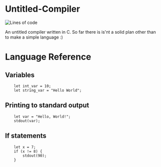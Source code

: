 # Untitled-Compiler
![Lines of code](https://img.shields.io/tokei/lines/github/ScriptLineStudios/Untitled-Compiler)

An untitled compiler written in C. So far there is is'nt a solid plan other than to make a simple language :)

# Language Reference

## Variables
```
    let int_var = 10;
    let string_var = "Hello World";
```

## Printing to standard output
```
    let var = "Hello, World!";
    stdout(var);
```

## If statements
```
    let x = 7;
    if (x != 8) {
        stdout(90);
    }
```
